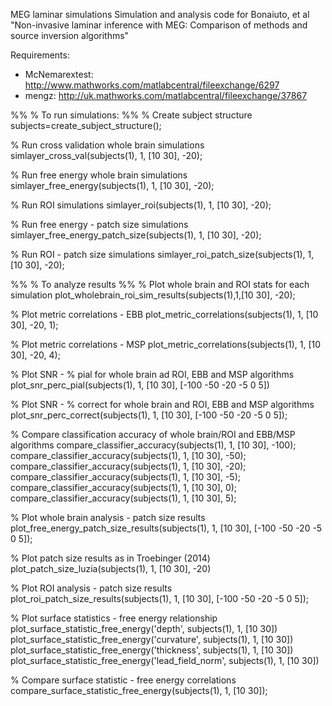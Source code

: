 MEG laminar simulations
Simulation and analysis code for Bonaiuto, et al
"Non-invasive laminar inference with MEG: Comparison of methods and source
inversion algorithms"

Requirements:
* McNemarextest: http://www.mathworks.com/matlabcentral/fileexchange/6297
* mengz: http://uk.mathworks.com/matlabcentral/fileexchange/37867



%%
% To run simulations:
%%
% Create subject structure
subjects=create_subject_structure();

% Run cross validation whole brain simulations
simlayer_cross_val(subjects(1), 1, [10 30], -20);

% Run free energy whole brain simulations
simlayer_free_energy(subjects(1), 1, [10 30], -20);

% Run ROI simulations
simlayer_roi(subjects(1), 1, [10 30], -20);

% Run free energy - patch size simulations
simlayer_free_energy_patch_size(subjects(1), 1, [10 30], -20);

% Run ROI - patch size simulations
simlayer_roi_patch_size(subjects(1), 1, [10 30], -20);

%% 
% To analyze results
%%
% Plot whole brain and ROI stats for each simulation
plot_wholebrain_roi_sim_results(subjects(1),1,[10 30], -20);

% Plot metric correlations - EBB
plot_metric_correlations(subjects(1), 1, [10 30], -20, 1);

% Plot metric correlations - MSP
plot_metric_correlations(subjects(1), 1, [10 30], -20, 4);

% Plot SNR - % pial for whole brain ad ROI, EBB and MSP algorithms
plot_snr_perc_pial(subjects(1), 1, [10 30], [-100 -50 -20 -5 0 5])

% Plot SNR - % correct for whole brain and ROI, EBB and MSP algorithms
plot_snr_perc_correct(subjects(1), 1, [10 30], [-100 -50 -20 -5 0 5]);

% Compare classification accuracy of whole brain/ROI and EBB/MSP algorithms
compare_classifier_accuracy(subjects(1), 1, [10 30], -100);
compare_classifier_accuracy(subjects(1), 1, [10 30], -50);
compare_classifier_accuracy(subjects(1), 1, [10 30], -20);
compare_classifier_accuracy(subjects(1), 1, [10 30], -5);
compare_classifier_accuracy(subjects(1), 1, [10 30], 0);
compare_classifier_accuracy(subjects(1), 1, [10 30], 5);

% Plot whole brain analysis - patch size results
plot_free_energy_patch_size_results(subjects(1), 1, [10 30], [-100 -50 -20 -5 0 5]);

% Plot patch size results as in Troebinger (2014)
plot_patch_size_luzia(subjects(1), 1, [10 30], -20)

% Plot ROI analysis - patch size results
plot_roi_patch_size_results(subjects(1), 1, [10 30], [-100 -50 -20 -5 0 5]);

% Plot surface statistics - free energy relationship
plot_surface_statistic_free_energy('depth', subjects(1), 1, [10 30])
plot_surface_statistic_free_energy('curvature', subjects(1), 1, [10 30])
plot_surface_statistic_free_energy('thickness', subjects(1), 1, [10 30])
plot_surface_statistic_free_energy('lead_field_norm', subjects(1), 1, [10 30])

% Compare surface statistic - free energy correlations
compare_surface_statistic_free_energy(subjects(1), 1, [10 30]);